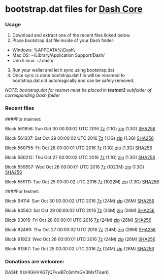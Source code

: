 # bootstrap.dat files for [Dash Core](https://www.dash.org)

### Usage

1. Download and extract one of the recent files linked below.
2. Place bootstrap.dat file inside of your Dash folder:
 - Windows: %APPDATA%\Dash\
 - Mac OS: ~/Library/Application Support/Dash/
 - Unix/Linux: ~/.dash/
3. Run your wallet and let it sync using bootstrap.dat
4. Once sync is done bootstrap.dat file will be renamed to bootstrap.dat.old automagically and can be safely removed.

_NOTE: bootstrap.dat for testnet must be placed in **testnet3** subfolder of corresponding Dash folder_

### Recent files

####For mainnet:

Block 561856: Sun Oct 30 00:00:02 UTC 2016 [7z](https://transfer.sh/Ilz72/bootstrap.dat.20161030.7z) (1.1G) [zip](https://transfer.sh/Ay73o/bootstrap.dat.20161030.zip) (1.3G) [SHA256](https://transfer.sh/7t3jF/sha256.txt)

Block 561307: Sat Oct 29 00:00:02 UTC 2016 [7z](https://transfer.sh/1jcM2/bootstrap.dat.20161029.7z) (1.1G) [zip](https://transfer.sh/eWfyG/bootstrap.dat.20161029.zip) (1.3G) [SHA256](https://transfer.sh/LkoUM/sha256.txt)

Block 560755: Fri Oct 28 00:00:01 UTC 2016 [7z](https://transfer.sh/12CASs/bootstrap.dat.20161028.7z) (1.1G) [zip](https://transfer.sh/7Fhlf/bootstrap.dat.20161028.zip) (1.3G) [SHA256](https://transfer.sh/Kf9U2/sha256.txt)

Block 560212: Thu Oct 27 00:00:02 UTC 2016 [7z](https://transfer.sh/cW10Z/bootstrap.dat.20161027.7z) (1.1G) [zip](https://transfer.sh/FP60q/bootstrap.dat.20161027.zip) (1.3G) [SHA256](https://transfer.sh/VxSuR/sha256.txt)

Block 559657: Wed Oct 26 00:00:01 UTC 2016 [7z](https://transfer.sh/xV89f/bootstrap.dat.20161026.7z) (1023M) [zip](https://transfer.sh/eGxoj/bootstrap.dat.20161026.zip) (1.3G) [SHA256](https://transfer.sh/MDlFK/sha256.txt)

Block 559111: Tue Oct 25 00:00:02 UTC 2016 [7z](https://transfer.sh/yHzvW/bootstrap.dat.20161025.7z) (1022M) [zip](https://transfer.sh/upMkX/bootstrap.dat.20161025.zip) (1.3G) [SHA256](https://transfer.sh/WLqWZ/sha256.txt)

####For testnet:

Block 94114: Sun Oct 30 00:00:02 UTC 2016 [7z](https://transfer.sh/Zcne7/bootstrap.dat.20161030.7z) (24M) [zip](https://transfer.sh/P4thA/bootstrap.dat.20161030.zip) (26M) [SHA256](https://transfer.sh/FahBE/sha256.txt)

Block 93560: Sat Oct 29 00:00:02 UTC 2016 [7z](https://transfer.sh/9GQY8/bootstrap.dat.20161029.7z) (24M) [zip](https://transfer.sh/rsQe0/bootstrap.dat.20161029.zip) (26M) [SHA256](https://transfer.sh/qlDCa/sha256.txt)

Block 93016: Fri Oct 28 00:00:01 UTC 2016 [7z](https://transfer.sh/rcf26/bootstrap.dat.20161028.7z) (24M) [zip](https://transfer.sh/oz2fQ/bootstrap.dat.20161028.zip) (26M) [SHA256](https://transfer.sh/EyfNG/sha256.txt)

Block 92469: Thu Oct 27 00:00:02 UTC 2016 [7z](https://transfer.sh/7C2k1/bootstrap.dat.20161027.7z) (24M) [zip](https://transfer.sh/xQHeb/bootstrap.dat.20161027.zip) (26M) [SHA256](https://transfer.sh/maUK3/sha256.txt)

Block 91923: Wed Oct 26 00:00:01 UTC 2016 [7z](https://transfer.sh/18bo0/bootstrap.dat.20161026.7z) (24M) [zip](https://transfer.sh/1f99I/bootstrap.dat.20161026.zip) (26M) [SHA256](https://transfer.sh/O32QH/sha256.txt)

Block 91367: Tue Oct 25 00:00:02 UTC 2016 [7z](https://transfer.sh/Smqgq/bootstrap.dat.20161025.7z) (24M) [zip](https://transfer.sh/uUFxK/bootstrap.dat.20161025.zip) (26M) [SHA256](https://transfer.sh/11jbuH/sha256.txt)

### Donations are welcome:

DASH: XsV4GHVKGTjQFvwB7c6mYsGV3Mxf7iser6
